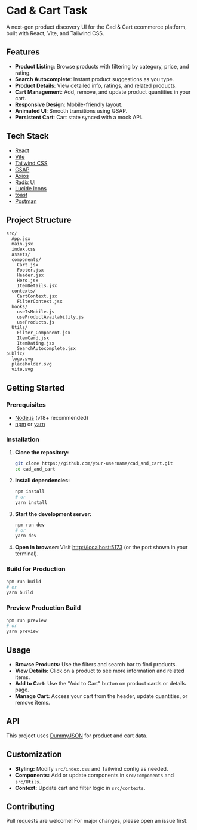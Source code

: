 # Cad & Cart Task

A next-gen product discovery UI for the Cad & Cart ecommerce platform, built with React, Vite, and Tailwind CSS.

## Features

- **Product Listing**: Browse products with filtering by category, price, and rating.
- **Search Autocomplete**: Instant product suggestions as you type.
- **Product Details**: View detailed info, ratings, and related products.
- **Cart Management**: Add, remove, and update product quantities in your cart.
- **Responsive Design**: Mobile-friendly layout.
- **Animated UI**: Smooth transitions using GSAP.
- **Persistent Cart**: Cart state synced with a mock API.

## Tech Stack

- [React](https://react.dev/)
- [Vite](https://vitejs.dev/)
- [Tailwind CSS](https://tailwindcss.com/)
- [GSAP](https://gsap.com/)
- [Axios](https://axios-http.com/)
- [Radix UI](https://www.radix-ui.com/)
- [Lucide Icons](https://lucide.dev/)
- [toast](https://react-hot-toast.com/)
- [Postman](https://www.postman.com/product/what-is-postman/)

## Project Structure

```
src/
  App.jsx
  main.jsx
  index.css
  assets/
  components/
    Cart.jsx
    Footer.jsx
    Header.jsx
    Hero.jsx
    ItemDetails.jsx
  contexts/
    CartContext.jsx
    FilterContext.jsx
  hooks/
    useIsMobile.js
    useProductAvailability.js
    useProducts.js
  Utils/
    Filter_Component.jsx
    ItemCard.jsx
    ItemRating.jsx
    SearchAutocomplete.jsx
public/
  logo.svg
  placeholder.svg
  vite.svg
```

## Getting Started

### Prerequisites

- [Node.js](https://nodejs.org/) (v18+ recommended)
- [npm](https://www.npmjs.com/) or [yarn](https://yarnpkg.com/)

### Installation

1. **Clone the repository:**
   ```sh
   git clone https://github.com/your-username/cad_and_cart.git
   cd cad_and_cart
   ```

2. **Install dependencies:**
   ```sh
   npm install
   # or
   yarn install
   ```

3. **Start the development server:**
   ```sh
   npm run dev
   # or
   yarn dev
   ```

4. **Open in browser:**
   Visit [http://localhost:5173](http://localhost:5173) (or the port shown in your terminal).

### Build for Production

```sh
npm run build
# or
yarn build
```

### Preview Production Build

```sh
npm run preview
# or
yarn preview
```

## Usage

- **Browse Products:** Use the filters and search bar to find products.
- **View Details:** Click on a product to see more information and related items.
- **Add to Cart:** Use the "Add to Cart" button on product cards or details page.
- **Manage Cart:** Access your cart from the header, update quantities, or remove items.

## API

This project uses [DummyJSON](https://dummyjson.com/) for product and cart data.

## Customization

- **Styling:** Modify `src/index.css` and Tailwind config as needed.
- **Components:** Add or update components in `src/components` and `src/Utils`.
- **Context:** Update cart and filter logic in `src/contexts`.

## Contributing

Pull requests are welcome! For major changes, please open an issue first.
